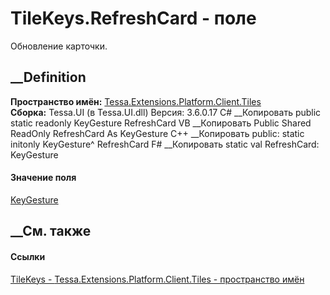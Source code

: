 # TileKeys.RefreshCard - поле
Обновление карточки.
## __Definition
 **Пространство имён:**
[Tessa.Extensions.Platform.Client.Tiles](N_Tessa_Extensions_Platform_Client_Tiles.htm)  
 **Сборка:** Tessa.UI (в Tessa.UI.dll) Версия: 3.6.0.17
C# __Копировать
     public static readonly KeyGesture RefreshCard
VB __Копировать
     Public Shared ReadOnly RefreshCard As KeyGesture
C++ __Копировать
     public:
    static initonly KeyGesture^ RefreshCard
F# __Копировать
     static val RefreshCard: KeyGesture
#### Значение поля
[KeyGesture](https://learn.microsoft.com/dotnet/api/system.windows.input.keygesture)
##  __См. также
#### Ссылки
[TileKeys - ](T_Tessa_Extensions_Platform_Client_Tiles_TileKeys.htm)
[Tessa.Extensions.Platform.Client.Tiles - пространство
имён](N_Tessa_Extensions_Platform_Client_Tiles.htm)
